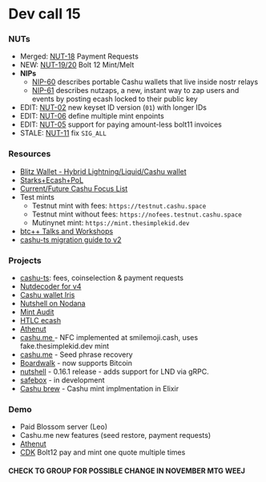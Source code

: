 # Dev call 15

### NUTs
* Merged: [NUT-18](https://github.com/cashubtc/nuts/blob/main/18.md) Payment Requests
* NEW: [NUT-19/20](https://github.com/cashubtc/nuts/pull/170) Bolt 12 Mint/Melt
* **NIPs**
    * [NIP-60](https://github.com/nostr-protocol/nips/blob/master/60.md) describes portable Cashu wallets that live inside nostr relays
    * [NIP-61](https://github.com/nostr-protocol/nips/blob/master/61.md) describes nutzaps, a new, instant way to zap users and events by posting ecash locked to their public key
* EDIT: [NUT-02](https://github.com/cashubtc/nuts/pull/182) new keyset ID version (`01`) with longer IDs
* EDIT: [NUT-06](https://github.com/cashubtc/nuts/pull/175) define multiple mint enpoints
* EDIT: [NUT-05](https://github.com/cashubtc/nuts/pull/173) support for paying amount-less bolt11 invoices
* STALE: [NUT-11](https://github.com/cashubtc/nuts/pull/149) fix `SIG_ALL`

### Resources
* [Blitz Wallet - Hybrid Lightning/Liquid/Cashu wallet](https://x.com/BTCsessions/status/1844754563011612742)
* [Starks+Ecash+PoL](https://x.com/dimahledba/status/1846815357677220018)
* [Current/Future Cashu Focus List](https://x.com/callebtc/status/1850500935769849857)
* Test mints
    * Testnut mint with fees: `https://testnut.cashu.space`
    * Testnut mint without fees: `https://nofees.testnut.cashu.space`
    * Mutinynet mint: `https://mint.thesimplekid.dev`
* [btc++ Talks and Workshops](https://www.nobsbitcoin.com/btc-plus-plus-ecash-2024/)   
* [cashu-ts migration guide to v2](https://github.com/cashubtc/cashu-ts/blob/staging/migration-2.0.0.md)

### Projects
* [cashu-ts](https://github.com/cashubtc/cashu-ts/pull/159): fees, coinselection & payment requests
* [Nutdecoder for v4](https://nutcoder.netlify.app/)
* [Cashu wallet Iris](https://primal.net/e/note1000r4ntcsyy2xklc7wtq6lu2uawvul0j9ts7g9mm40azuu50vs0qj6gez4)
* [Nutshell on Nodana](https://discord.com/channels/1182354492868538449/1182361123861839994/1290930192084373555)
* [Mint Audit](https://audit.8333.space)
* [HTLC ecash](https://x.com/callebtc/status/1847313488235909571)
* [Athenut](https://athenut.com/)
* [cashu.me ](https://smilemoji.cash)- NFC implemented at smilemoji.cash, uses fake.thesimplekid.dev mint
* [cashu.me](https://x.com/CashuBTC/status/1850462983018705042) - Seed phrase recovery
* [Boardwalk](https://x.com/boardwalk_cash/status/1844014734133403910) - now supports Bitcoin
* [nutshell](https://github.com/cashubtc/nutshell/releases/tag/0.16.1) - 0.16.1 release - adds support for LND via gRPC.
* [safebox](https://github.com/trbouma/safebox) - in development
* [Cashu brew](https://github.com/keep-starknet-strange/cashubrew) - Cashu mint implmentation in Elixir

### Demo
* Paid Blossom server (Leo)
* Cashu.me new features (seed restore, payment requests)
* [Athenut](https://athenut.com/)
* [CDK](https://njump.me/nevent1qqszwj7wqzh7hhsmkqm50swgd7kjzsfzeg7p4lvk7w2qhnzyu074pcqpz4mhxue69uhkummnw3ezummcw3ezuer9wchsygqyjxxlcdkf8e7mdnqdvrehu9fz78pkkexn7j6zf3fj6lzetl4mc5psgqqqqqqsh2jhzc) Bolt12 pay and mint one quote multiple times


#### CHECK TG GROUP FOR POSSIBLE CHANGE IN NOVEMBER MTG WEEJ





